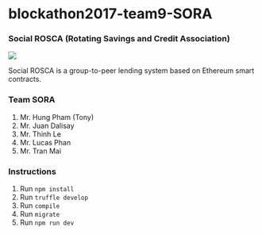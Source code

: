 # blockathon2017-team9-SORA

### Social ROSCA (Rotating Savings and Credit Association)

<img src="http://res.cloudinary.com/nara/image/upload/v1511609479/socialrosca_odiisr.png" />

Social ROSCA is a group-to-peer lending system based on Ethereum smart contracts. 


### Team SORA

1. Mr. Hung Pham (Tony)
2. Mr. Juan Dalisay
3. Mr. Thinh Le
4. Mr. Lucas Phan
5. Mr. Tran Mai


### Instructions

1. Run `npm install`
2. Run `truffle develop`
3. Run `compile`
4. Run `migrate`
4. Run `npm run dev`